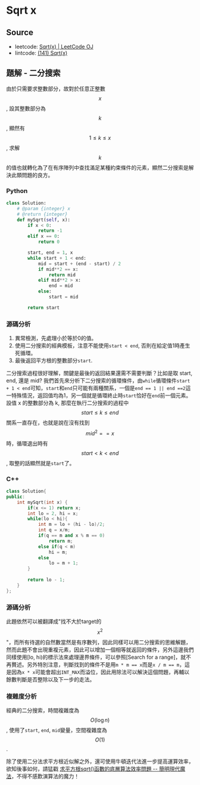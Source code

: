 # Sqrt x

## Source

- leetcode: [Sqrt(x) | LeetCode OJ](https://leetcode.com/problems/sqrtx/)
- lintcode: [(141) Sqrt(x)](http://www.lintcode.com/en/problem/sqrtx/)

## 題解 - 二分搜索

由於只需要求整數部分，故對於任意正整數 $$x$$, 設其整數部分為 $$k$$, 顯然有 $$1 \leq k \leq x$$, 求解 $$k$$ 的值也就轉化為了在有序陣列中查找滿足某種約束條件的元素，顯然二分搜索是解決此類問題的良方。

### Python

```python
class Solution:
    # @param {integer} x
    # @return {integer}
    def mySqrt(self, x):
        if x < 0:
            return -1
        elif x == 0:
            return 0

        start, end = 1, x
        while start + 1 < end:
            mid = start + (end - start) / 2
            if mid**2 == x:
                return mid
            elif mid**2 > x:
                end = mid
            else:
                start = mid

        return start
```

### 源碼分析

1. 異常檢測，先處理小於等於0的值。
2. 使用二分搜索的經典模板，注意不能使用`start < end`, 否則在給定值1時產生死循環。
3. 最後返回平方根的整數部分`start`.

二分搜索過程很好理解，關鍵是最後的返回結果還需不需要判斷？比如是取 start, end, 還是 mid? 我們首先來分析下二分搜索的循環條件，由`while`循環條件`start + 1 < end`可知，`start`和`end`只可能有兩種關系，一個是`end == 1 || end ==2`這一特殊情況，返回值均為1，另一個就是循環終止時`start`恰好在`end`前一個元素。設值 x 的整數部分為 k, 那麼在執行二分搜索的過程中 $$ start \leq k \leq end$$ 關系一直存在，也就是說在沒有找到 $$mid^2 == x$$ 時，循環退出時有 $$start < k < end$$, 取整的話顯然就是`start`了。


### C++
```c++
class Solution{
public:
    int mySqrt(int x) {
        if(x <= 1) return x;
        int lo = 2, hi = x;
        while(lo < hi){
            int m = lo + (hi - lo)/2;
            int q = x/m;
            if(q == m and x % m == 0)
                return m;
            else if(q < m)
                hi = m;
            else
                lo = m + 1;
        }
        
        return lo - 1;
    }
};
```

### 源碼分析
此題依然可以被翻譯成"找不大於target的$$x^2$$"，而所有待選的自然數當然是有序數列，因此同樣可以用二分搜索的思維解題，然而此題不會出現重複元素，因此可以增加一個相等就返回的條件，另外這邊我們同樣使用[lo, hi)的標示法來處理邊界條件，可以參照[Search for a range]，就不再贅述。另外特別注意，判斷找到的條件不是用`m * m == x`而是`x / m == m`，這是因為`x * x`可能會超出`INT_MAX`而溢位，因此用除法可以解決這個問題，再輔以餘數判斷是否整除以及下一步的走法。

### 複雜度分析

經典的二分搜索，時間複雜度為 $$O(\log n)$$, 使用了`start`, `end`, `mid`變量，空間複雜度為 $$O(1)$$.

除了使用二分法求平方根近似解之外，還可使用牛頓迭代法進一步提高運算效率，欲知後事如何，請猛戳 [求平方根sqrt()函數的底層算法效率問題 -- 簡明現代魔法](http://www.nowamagic.net/algorithm/algorithm_EfficacyOfFunctionSqrt.php)，不得不感歎演算法的魔力！
